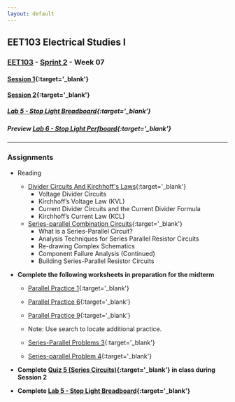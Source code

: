 ```yaml
---
layout: default
---
```


## EET103 Electrical Studies I

### [EET103](../../) - [Sprint 2](../) - Week 07

#### [<span style="cursor: pointer;">Session 1</span>](s1/){:target='_blank'}

#### [<span style="cursor: pointer;">Session 2</span>](s2/){:target='_blank'}

##### [Lab 5 - Stop Light Breadboard](../../labs/l05_stop_light_breadboard/index.md){:target='_blank'}

##### Preview [Lab 6 - Stop Light Perfboard](../../labs/l06_stop_light_perfboard/index.md){:target='_blank'}

---

### Assignments
- Reading
    - [Divider Circuits And Kirchhoff's Laws](https://www.allaboutcircuits.com/textbook/direct-current/chpt-6/voltage-divider-circuits/){:target='_blank'}
        - Voltage Divider Circuits
        - Kirchhoff’s Voltage Law (KVL)
        - Current Divider Circuits and the Current Divider Formula
        - Kirchhoff’s Current Law (KCL)
    - [Series-parallel Combination Circuits](https://www.allaboutcircuits.com/textbook/direct-current/chpt-7/what-is-a-series-parallel-circuit/){:target='_blank'}
        - What is a Series-Parallel Circuit?
        - Analysis Techniques for Series Parallel Resistor Circuits
        - Re-drawing Complex Schematics
        - Component Failure Analysis (Continued)
        - Building Series-Parallel Resistor Circuits
- **Complete the following worksheets in preparation for the midterm**
    - [Parallel Practice 1](https://www.wisc-online.com/learn/technical/electronics-dc/dce19518/parallel-circuit-analysis-practice-problems-p){:target='_blank'}
    
    - [Parallel Practice 6](https://www.wisc-online.com/learn/technical/electronics-dc/dce20019/parallel-circuit-analysis-practice-problems-c){:target='_blank'}

    - [Parallel Practice 9](https://www.wisc-online.com/learn/technical/electronics-dc/dce20319/parallel-circuit-analysis-practice-problems-c){:target='_blank'}

    - Note: Use search to locate additional practice.

    - [Series-Parallel Problems 3](https://www.wisc-online.com/learn/technical/electronics-dc/dce20719/series-parallel-circuit-analysis-practice-pro){:target='_blank'}

    - [Series-parallel Problem 4](https://www.wisc-online.com/learn/technical/electronics-dc/dce10704/series-parallel-practice-problems-circuit-4){:target='_blank'}

- **Complete [Quiz 5 (Series Circuits)](https://forms.office.com/Pages/ResponsePage.aspx?id=7d-nLF6sb0SVV1dHONw2EJ6w58fEsdNChe_qBQ1MBUdUNEFEUk9DWERWUjFCVUtHSUNKMVVUUUs4TS4u){:target='_blank'} in class during Session 2**
 
- **Complete [Lab 5 - Stop Light Breadboard](../../labs/l05_stop_light_breadboard/index.md){:target='_blank'}**


